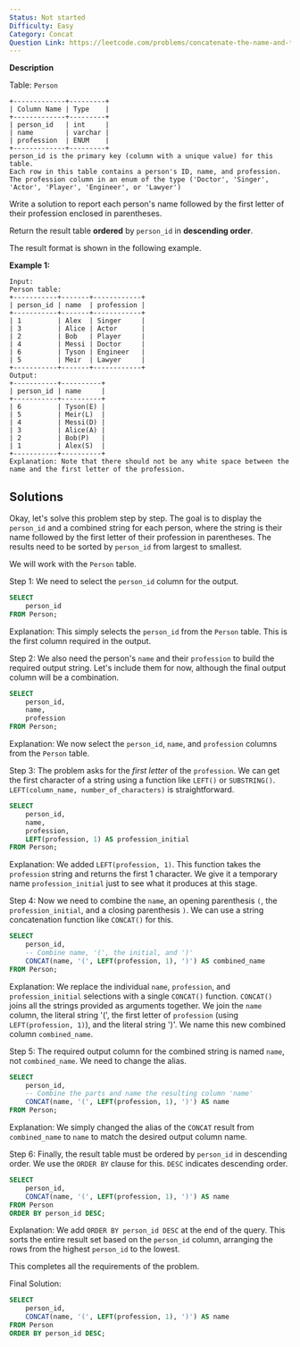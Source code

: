 ```yaml
---
Status: Not started
Difficulty: Easy
Category: Concat
Question Link: https://leetcode.com/problems/concatenate-the-name-and-the-profession
---
```

**Description**

Table: `Person`

```Plain
+-------------+---------+
| Column Name | Type    |
+-------------+---------+
| person_id   | int     |
| name        | varchar |
| profession  | ENUM    |
+-------------+---------+
person_id is the primary key (column with a unique value) for this table.
Each row in this table contains a person's ID, name, and profession.
The profession column in an enum of the type ('Doctor', 'Singer', 'Actor', 'Player', 'Engineer', or 'Lawyer')
```

Write a solution to report each person's name followed by the first letter of their profession enclosed in parentheses.

Return the result table **ordered** by `person_id` in **descending order**.

The result format is shown in the following example.

**Example 1:**

```Plain
Input:
Person table:
+-----------+-------+------------+
| person_id | name  | profession |
+-----------+-------+------------+
| 1         | Alex  | Singer     |
| 3         | Alice | Actor      |
| 2         | Bob   | Player     |
| 4         | Messi | Doctor     |
| 6         | Tyson | Engineer   |
| 5         | Meir  | Lawyer     |
+-----------+-------+------------+
Output:
+-----------+----------+
| person_id | name     |
+-----------+----------+
| 6         | Tyson(E) |
| 5         | Meir(L)  |
| 4         | Messi(D) |
| 3         | Alice(A) |
| 2         | Bob(P)   |
| 1         | Alex(S)  |
+-----------+----------+
Explanation: Note that there should not be any white space between the name and the first letter of the profession.
```

## Solutions

Okay, let's solve this problem step by step. The goal is to display the `person_id` and a combined string for each person, where the string is their name followed by the first letter of their profession in parentheses. The results need to be sorted by `person_id` from largest to smallest.

We will work with the `Person` table.

Step 1: We need to select the `person_id` column for the output.

```SQL
SELECT
    person_id
FROM Person;
```

Explanation: This simply selects the `person_id` from the `Person` table. This is the first column required in the output.

Step 2: We also need the person's `name` and their `profession` to build the required output string. Let's include them for now, although the final output column will be a combination.

```SQL
SELECT
    person_id,
    name,
    profession
FROM Person;
```

Explanation: We now select the `person_id`, `name`, and `profession` columns from the `Person` table.

Step 3: The problem asks for the _first letter_ of the `profession`. We can get the first character of a string using a function like `LEFT()` or `SUBSTRING()`. `LEFT(column_name, number_of_characters)` is straightforward.

```SQL
SELECT
    person_id,
    name,
    profession,
    LEFT(profession, 1) AS profession_initial
FROM Person;
```

Explanation: We added `LEFT(profession, 1)`. This function takes the `profession` string and returns the first 1 character. We give it a temporary name `profession_initial` just to see what it produces at this stage.

Step 4: Now we need to combine the `name`, an opening parenthesis `(`, the `profession_initial`, and a closing parenthesis `)`. We can use a string concatenation function like `CONCAT()` for this.

```SQL
SELECT
    person_id,
    -- Combine name, '(', the initial, and ')'
    CONCAT(name, '(', LEFT(profession, 1), ')') AS combined_name
FROM Person;
```

Explanation: We replace the individual `name`, `profession`, and `profession_initial` selections with a single `CONCAT()` function. `CONCAT()` joins all the strings provided as arguments together. We join the `name` column, the literal string '(', the first letter of `profession` (using `LEFT(profession, 1)`), and the literal string ')'. We name this new combined column `combined_name`.

Step 5: The required output column for the combined string is named `name`, not `combined_name`. We need to change the alias.

```SQL
SELECT
    person_id,
    -- Combine the parts and name the resulting column 'name'
    CONCAT(name, '(', LEFT(profession, 1), ')') AS name
FROM Person;
```

Explanation: We simply changed the alias of the `CONCAT` result from `combined_name` to `name` to match the desired output column name.

Step 6: Finally, the result table must be ordered by `person_id` in descending order. We use the `ORDER BY` clause for this. `DESC` indicates descending order.

```SQL
SELECT
    person_id,
    CONCAT(name, '(', LEFT(profession, 1), ')') AS name
FROM Person
ORDER BY person_id DESC;
```

Explanation: We add `ORDER BY person_id DESC` at the end of the query. This sorts the entire result set based on the `person_id` column, arranging the rows from the highest `person_id` to the lowest.

This completes all the requirements of the problem.

Final Solution:

```SQL
SELECT
    person_id,
    CONCAT(name, '(', LEFT(profession, 1), ')') AS name
FROM Person
ORDER BY person_id DESC;
```